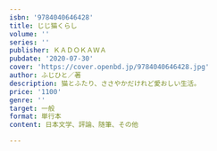 ```yaml
---
isbn: '9784040646428'
title: じじ猫くらし
volume: ''
series: ''
publisher: ＫＡＤＯＫＡＷＡ
pubdate: '2020-07-30'
cover: 'https://cover.openbd.jp/9784040646428.jpg'
author: ふじひと／著
description: 猫とふたり、ささやかだけれど愛おしい生活。
price: '1100'
genre: ''
target: 一般
format: 単行本
content: 日本文学、評論、随筆、その他

---
```

